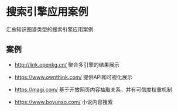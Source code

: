 # 搜索引擎应用案例

汇总知识图谱类型的搜索引擎应用案例

## 案例

* <http://link.openkg.cn/> 聚合多引擎的结果展示

* <https://www.ownthink.com/> 提供API和可视化展示

* <https://magi.com/> 基于开放网页内容抽取关系，并有可信度权重机制

* <https://www.boyunso.com/> 小说内容搜索
